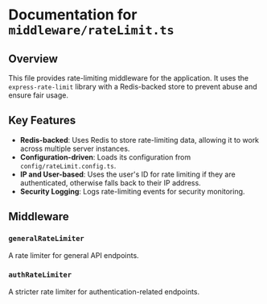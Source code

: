 # Documentation for `middleware/rateLimit.ts`

## Overview

This file provides rate-limiting middleware for the application. It uses the `express-rate-limit` library with a Redis-backed store to prevent abuse and ensure fair usage.

## Key Features

-   **Redis-backed**: Uses Redis to store rate-limiting data, allowing it to work across multiple server instances.
-   **Configuration-driven**: Loads its configuration from `config/rateLimit.config.ts`.
-   **IP and User-based**: Uses the user's ID for rate limiting if they are authenticated, otherwise falls back to their IP address.
-   **Security Logging**: Logs rate-limiting events for security monitoring.

## Middleware

### `generalRateLimiter`

A rate limiter for general API endpoints.

### `authRateLimiter`

A stricter rate limiter for authentication-related endpoints.
